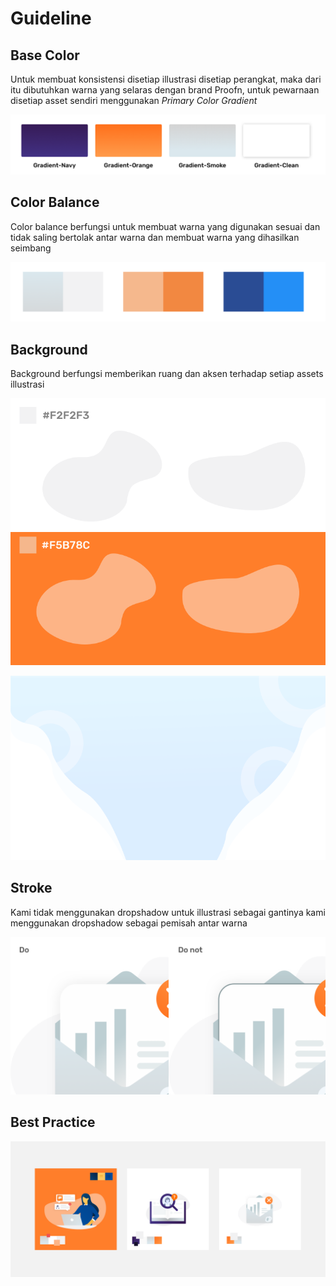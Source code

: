 # Guideline

## Base Color

Untuk membuat konsistensi disetiap illustrasi disetiap perangkat, maka dari itu dibutuhkan warna yang selaras dengan brand Proofn, untuk pewarnaan disetiap asset sendiri menggunakan _Primary Color Gradient_

![](../.gitbook/assets/base-color.png)

## Color Balance

Color balance berfungsi untuk membuat warna yang digunakan sesuai dan tidak saling bertolak antar warna dan membuat warna yang dihasilkan seimbang

![](../.gitbook/assets/color-balance.png)

## **Background**

Background berfungsi memberikan ruang dan aksen terhadap setiap assets illustrasi

![Background For Spot](../.gitbook/assets/background.png)

![Background for Web On Boarding](../.gitbook/assets/background-webapp.png)

## **Stroke**

Kami tidak menggunakan dropshadow untuk illustrasi sebagai gantinya kami menggunakan dropshadow sebagai pemisah antar warna

![](../.gitbook/assets/stroke.png)

## **Best Practice**

![](../.gitbook/assets/spot%20%281%29.png)

